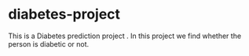 # diabetes-project
This is a Diabetes prediction project . In this project we find whether the person is diabetic or not.
